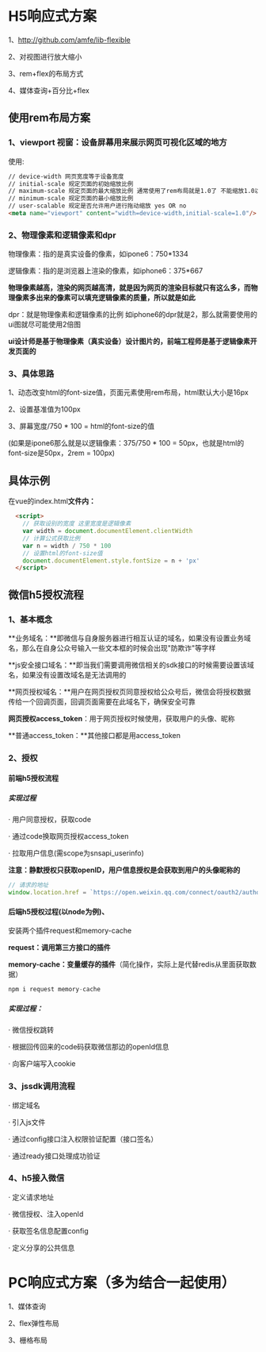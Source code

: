 # H5响应式方案

1、http://github.com/amfe/lib-flexible

2、对视图进行放大缩小

3、rem+flex的布局方式

4、媒体查询+百分比+flex

## 使用rem布局方案

### 1、viewport 视窗：设备屏幕用来展示网页可视化区域的地方

使用:

```html
// device-width 网页宽度等于设备宽度
// initial-scale 规定页面的初始缩放比例
// maximum-scale 规定页面的最大缩放比例 通常使用了rem布局就是1.0了 不能缩放1.0以上这种响应式布局方式 也就是上面的第二种方案
// minimum-scale 规定页面的最小缩放比例
// user-scalable 规定是否允许用户进行拖动缩放 yes OR no
<meta name="viewport" content="width=device-width,initial-scale=1.0"/>
```



### 2、物理像素和逻辑像素和dpr

物理像素：指的是真实设备的像素，如ipone6：750*1334

逻辑像素：指的是浏览器上渲染的像素，如iphone6：375*667

**物理像素越高，渲染的网页越高清，就是因为网页的渲染目标就只有这么多，而物理像素多出来的像素可以填充逻辑像素的质量，所以就是如此**

dpr：就是物理像素和逻辑像素的比例 如iphone6的dpr就是2，那么就需要使用的ui图就尽可能使用2倍图

**ui设计师是基于物理像素（真实设备）设计图片的，前端工程师是基于逻辑像素开发页面的**



### 3、具体思路

1、动态改变html的font-size值，页面元素使用rem布局，html默认大小是16px

2、设置基准值为100px

3、屏幕宽度/750 * 100 = html的font-size的值

(如果是ipone6那么就是以逻辑像素：375/750 * 100 = 50px，也就是html的font-size是50px，2rem = 100px)



## **具体示例**

在vue的index.html**文件内：**

```html
  <script>
    // 获取设别的宽度 这里宽度是逻辑像素
    var width = document.documentElement.clientWidth
    // 计算公式获取比例
    var n = width / 750 * 100
    // 设置html的font-size值
    document.documentElement.style.fontSize = n + 'px'
  </script>
```



## 微信h5授权流程

### 1、基本概念

**业务域名：**即微信与自身服务器进行相互认证的域名，如果没有设置业务域名，那么在自身公众号输入一些文本框的时候会出现"防欺诈"等字样

**js安全接口域名：**即当我们需要调用微信相关的sdk接口的时候需要设置该域名，如果没有设置改域名是无法调用的

**网页授权域名：**用户在网页授权页同意授权给公众号后，微信会将授权数据传给一个回调页面，回调页面需要在此域名下，确保安全可靠

**网页授权access_token**：用于网页授权时候使用，获取用户的头像、昵称

**普通access_token：**其他接口都是用access_token



### 2、授权

#### 前端h5授权流程

##### 实现过程

· 用户同意授权，获取code

· 通过code换取网页授权access_token

· 拉取用户信息(需scope为snsapi_userinfo)

**注意：静默授权只获取openID，用户信息授权是会获取到用户的头像昵称的**

```javascript
// 请求的地址
window.location.href = `https://open.weixin.qq.com/connect/oauth2/authorize?appid=${appId}&redirect_uri=${redirectUrl}&response_type=code&scope=${scope}&state=STATE#wechat_redirect`

```



#### 后端h5授权过程(以node为例)、

安装两个插件request和memory-cache

**request：调用第三方接口的插件**

**memory-cache：变量缓存的插件**（简化操作，实际上是代替redis从里面获取数据）

```javascript
npm i request memory-cache
```



##### 实现过程：

· 微信授权跳转

· 根据回传回来的code码获取微信那边的openId信息

· 向客户端写入cookie



### 3、jssdk调用流程

· 绑定域名

· 引入js文件

· 通过config接口注入权限验证配置（接口签名）

· 通过ready接口处理成功验证



### 4、h5接入微信

· 定义请求地址

· 微信授权、注入openId

· 获取签名信息配置config

· 定义分享的公共信息



# PC响应式方案（多为结合一起使用）

1、媒体查询

2、flex弹性布局

3、栅格布局